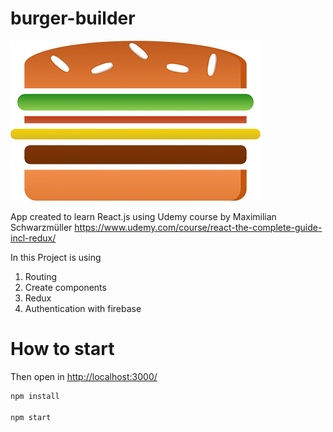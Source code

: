 # burger-builder
![burger](burger-logo.png)

App created to learn React.js  using Udemy course by Maximilian Schwarzmüller https://www.udemy.com/course/react-the-complete-guide-incl-redux/

In this Project is using
1. Routing 
2. Create components 
3. Redux
4. Authentication with firebase  


# How to start 
Then open in [http://localhost:3000/](http://localhost:3000/) 

```sh
npm install 

npm start

```
